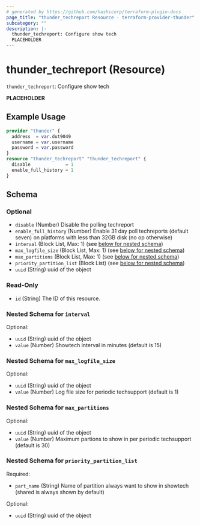 ```yaml
---
# generated by https://github.com/hashicorp/terraform-plugin-docs
page_title: "thunder_techreport Resource - terraform-provider-thunder"
subcategory: ""
description: |-
  thunder_techreport: Configure show tech
  PLACEHOLDER
---
```


# thunder_techreport (Resource)

`thunder_techreport`: Configure show tech

__PLACEHOLDER__

## Example Usage

```terraform
provider "thunder" {
  address  = var.dut9049
  username = var.username
  password = var.password
}
resource "thunder_techreport" "thunder_techreport" {
  disable             = 1
  enable_full_history = 1
}
```

<!-- schema generated by tfplugindocs -->
## Schema

### Optional

- `disable` (Number) Disable the polling techreport
- `enable_full_history` (Number) Enable 31 day poll techreports (default seven) on platforms with less than 32GB disk (no op otherwise)
- `interval` (Block List, Max: 1) (see [below for nested schema](#nestedblock--interval))
- `max_logfile_size` (Block List, Max: 1) (see [below for nested schema](#nestedblock--max_logfile_size))
- `max_partitions` (Block List, Max: 1) (see [below for nested schema](#nestedblock--max_partitions))
- `priority_partition_list` (Block List) (see [below for nested schema](#nestedblock--priority_partition_list))
- `uuid` (String) uuid of the object

### Read-Only

- `id` (String) The ID of this resource.

<a id="nestedblock--interval"></a>
### Nested Schema for `interval`

Optional:

- `uuid` (String) uuid of the object
- `value` (Number) Showtech interval in minutes (default is 15)


<a id="nestedblock--max_logfile_size"></a>
### Nested Schema for `max_logfile_size`

Optional:

- `uuid` (String) uuid of the object
- `value` (Number) Log file size for periodic techsupport (default is 1)


<a id="nestedblock--max_partitions"></a>
### Nested Schema for `max_partitions`

Optional:

- `uuid` (String) uuid of the object
- `value` (Number) Maximum partions to show in per periodic techsupport (default is 30)


<a id="nestedblock--priority_partition_list"></a>
### Nested Schema for `priority_partition_list`

Required:

- `part_name` (String) Name of partition always want to show in showtech (shared is always shown by default)

Optional:

- `uuid` (String) uuid of the object


